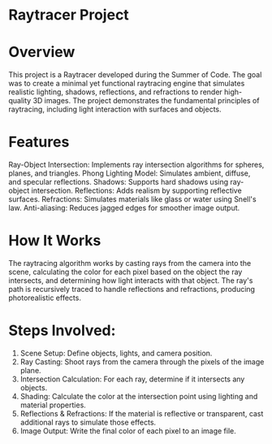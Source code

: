 # Raytracer Project
# Overview
This project is a Raytracer developed during the Summer of Code. The goal was to create a minimal yet functional raytracing engine that simulates realistic lighting, shadows, reflections, and refractions to render high-quality 3D images. The project demonstrates the fundamental principles of raytracing, including light interaction with surfaces and objects.

# Features
Ray-Object Intersection: Implements ray intersection algorithms for spheres, planes, and triangles.
Phong Lighting Model: Simulates ambient, diffuse, and specular reflections.
Shadows: Supports hard shadows using ray-object intersection.
Reflections: Adds realism by supporting reflective surfaces.
Refractions: Simulates materials like glass or water using Snell's law.
Anti-aliasing: Reduces jagged edges for smoother image output.
# How It Works
The raytracing algorithm works by casting rays from the camera into the scene, calculating the color for each pixel based on the object the ray intersects, and determining how light interacts with that object. The ray's path is recursively traced to handle reflections and refractions, producing photorealistic effects.

# Steps Involved:
1. Scene Setup: Define objects, lights, and camera position.
2. Ray Casting: Shoot rays from the camera through the pixels of the image plane.
3. Intersection Calculation: For each ray, determine if it intersects any objects.
4. Shading: Calculate the color at the intersection point using lighting and material properties.
5. Reflections & Refractions: If the material is reflective or transparent, cast additional rays to simulate those effects.
6. Image Output: Write the final color of each pixel to an image file.
